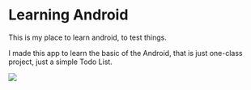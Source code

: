 # Learning Android

This is my place to learn android, to test things.

I made this app to learn the basic of the Android, that is just one-class project, just a simple Todo List.

<img src="https://i.imgur.com/B52j0GW.png">